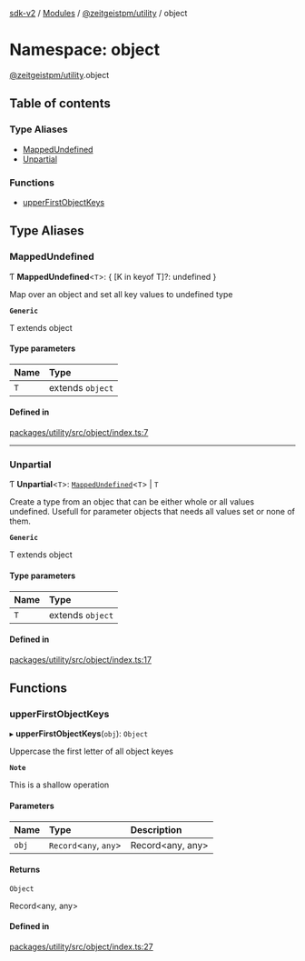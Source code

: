 [sdk-v2](../README.md) / [Modules](../modules.md) / [@zeitgeistpm/utility](zeitgeistpm_utility.md) / object

# Namespace: object

[@zeitgeistpm/utility](zeitgeistpm_utility.md).object

## Table of contents

### Type Aliases

- [MappedUndefined](zeitgeistpm_utility.object.md#mappedundefined)
- [Unpartial](zeitgeistpm_utility.object.md#unpartial)

### Functions

- [upperFirstObjectKeys](zeitgeistpm_utility.object.md#upperfirstobjectkeys)

## Type Aliases

### MappedUndefined

Ƭ **MappedUndefined**<`T`\>: { [K in keyof T]?: undefined }

Map over an object and set all key values to undefined type

**`Generic`**

T extends object

#### Type parameters

| Name | Type |
| :------ | :------ |
| `T` | extends `object` |

#### Defined in

[packages/utility/src/object/index.ts:7](https://github.com/zeitgeistpm/sdk-next/blob/80e59d4/packages/utility/src/object/index.ts#L7)

___

### Unpartial

Ƭ **Unpartial**<`T`\>: [`MappedUndefined`](zeitgeistpm_utility.object.md#mappedundefined)<`T`\> \| `T`

Create a type from an objec that can be either whole or all values undefined.
Usefull for parameter objects that needs all values set or none of them.

**`Generic`**

T extends object

#### Type parameters

| Name | Type |
| :------ | :------ |
| `T` | extends `object` |

#### Defined in

[packages/utility/src/object/index.ts:17](https://github.com/zeitgeistpm/sdk-next/blob/80e59d4/packages/utility/src/object/index.ts#L17)

## Functions

### upperFirstObjectKeys

▸ **upperFirstObjectKeys**(`obj`): `Object`

Uppercase the first letter of all object keyes

**`Note`**

This is a shallow operation

#### Parameters

| Name | Type | Description |
| :------ | :------ | :------ |
| `obj` | `Record`<`any`, `any`\> | Record<any, any> |

#### Returns

`Object`

Record<any, any>

#### Defined in

[packages/utility/src/object/index.ts:27](https://github.com/zeitgeistpm/sdk-next/blob/80e59d4/packages/utility/src/object/index.ts#L27)
